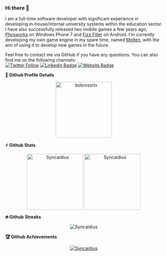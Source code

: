 ### Hi there 👋

I am a full-time software developer with significant experience in developing in-house/internal university systems within the education sector. I have also successfully released two mobile games a few years ago, [Physworks](https://www.youtube.com/watch?v=Y9pp6E56uNQ) on Windows Phone 7 and [Fizz Filler](https://play.google.com/store/apps/details?id=com.stoneleafstudios.fizzfiller&hl=en&gl=US) on Android. I'm currently developing my own game engine in my spare time, named [Molten](https://github.com/Syncaidius/MoltenEngine), with the aim of using it to develop new games in the future.

Feel free to contact me via GitHub if you have any questions. You can also find me on the following channels:  
[![Twitter Follow](https://img.shields.io/twitter/follow/JJamesYarwood?style=flat&labelColor=1ca0f1&logo=twitter&logoColor=white)](https://twitter.com/JJamesYarwood)
[![Linkedin Badge](https://img.shields.io/badge/James-Yarwood-blue?style=flat&logo=Linkedin&logoColor=white&link=https://www.linkedin.com/in/james-yarwood-a1bb4a61/)](https://www.linkedin.com/in/james-yarwood-a1bb4a61)
[![Website Badge](https://img.shields.io/badge/James-Yarwood-lightgrey?style=flat&logo=Google-Chrome&logoColor=white&link=https://jamesyarwood.co.uk/)](https://jamesyarwood.co.uk)

<!--
**Syncaidius/Syncaidius** is a ✨ _special_ ✨ repository because its `README.md` (this file) appears on your GitHub profile.

Here are some ideas to get you started:

- 🔭 I’m currently working on ...
- 🌱 I’m currently learning ...
- 👯 I’m looking to collaborate on ...
- 🤔 I’m looking for help with ...
- 💬 Ask me about ...
- 📫 How to reach me: ...
- 😄 Pronouns: ...
- ⚡ Fun fact: ...
-->

<summary><b>🔎 Github Profile Details</b></summary>
<p align="center"><img height="180em" src="https://github-profile-summary-cards.vercel.app/api/cards/profile-details?username=Syncaidius&theme=github_dark" alt="bobrossrtx" align = "center"/></p>

<summary><b>⚡ Github Stats</b></summary>
<p align="center"><img height="180em" src="https://github-readme-stats.vercel.app/api?username=Syncaidius&hide_border=true&count_private=true&show_icons=true&theme=dark" alt="Syncaidius" align = "center"/>
<img height="180em" src="https://github-readme-stats.vercel.app/api/top-langs?username=Syncaidius&show_icons=true&locale=en&layout=compact&hide_border=true&theme=dark" alt="Syncaidius" align = "center"/></p>

<summary><b>🔥 Github Streaks</b></summary>
<p align="center"><img src="https://github-readme-streak-stats.herokuapp.com?user=Syncaidius&theme=dark&date_format=j%20M%5B%20Y%5D" alt="Syncaidius" /></p>

<summary><b>🏆 Github Achievements</b></summary>
<p align="center"> <a href="https://github.com/Syncaidius"><img src="https://github-profile-trophy.vercel.app/?username=Syncaidius&margin-w=5&theme=github_dark" alt="Syncaidius" /></a> </p>
